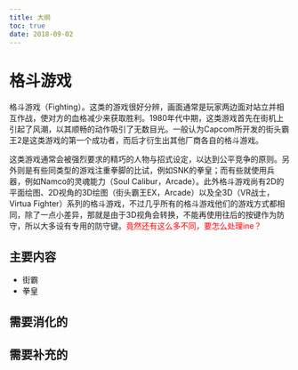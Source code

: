 ```yaml
---
title: 大纲
toc: true
date: 2018-09-02
---
```


# 格斗游戏

格斗游戏（Fighting）。这类的游戏很好分辨，画面通常是玩家两边面对站立并相互作战，使对方的血格减少来获取胜利。1980年代中期，这类游戏首先在街机上引起了风潮，以其顺畅的动作吸引了无数目光。一般认为Capcom所开发的街头霸王2是这类游戏的第一个成功者，而后才衍生出其他厂商各自的格斗游戏。

这类游戏通常会被强烈要求的精巧的人物与招式设定，以达到公平竞争的原则。另外则是有些同类型的游戏注重拳脚的比试，例如SNK的拳皇；而有些就使用兵器，例如Namco的灵魂能力（Soul Calibur，Arcade）。此外格斗游戏尚有2D的平面绘图、2D视角的3D绘图（街头霸王EX，Arcade）以及全3D（VR战士，Virtua Fighter）系列的格斗游戏，不过几乎所有的格斗游戏他们的游戏方式都相同，除了一点小差异，那就是由于3D视角会转换，不能再使用往后的按键作为防守，所以大多设有专用的防守键。<span style="color:red;">竟然还有这么多不同，要怎么处理ine？</span>


## 主要内容

- 街霸
- 拳皇


## 需要消化的




## 需要补充的
